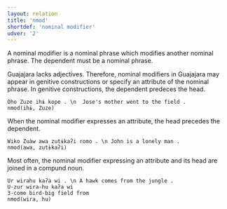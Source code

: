```yaml
---
layout: relation
title: 'nmod'
shortdef: 'nominal modifier'
udver: '2'
---
```


A nominal modifier is a nominal phrase which modifies another nominal phrase.
The dependent must be a nominal phrase.

Guajajara lacks adjectives. Therefore, nominal modifiers in Guajajara may appear in genitive constructions or specify an attribute of the nominal phrase.
In genitive constructions, the dependent predeces the head.

~~~ sdparse
Oho Zuze ihɨ kope . \n  Jose's mother went to the field .
nmod(ihɨ, Zuze)
~~~

When the nominal modifier expresses an attribute, the head precedes the dependent.

~~~ sdparse
Wiko Zuàw awa zutɨkaʔi romo . \n John is a lonely man .
nmod(awa, zutɨkaʔi)
~~~

Most often, the nominal modifier expressing an attribute and its head are joined in a compund noun.

~~~ sdparse
Ur wirahu kaʔa wi . \n A hawk comes from the jungle .
U-zur wira-hu kaʔa wi
3-come bird-big field from
nmod(wira, hu)
~~~




<!-- Interlanguage links updated Po 6. listopadu 2023, 21:43:03 CET -->

